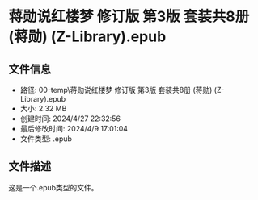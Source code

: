﻿# 蒋勋说红楼梦 修订版 第3版 套装共8册 (蒋勋) (Z-Library).epub

## 文件信息
- 路径: 00-temp\蒋勋说红楼梦 修订版 第3版 套装共8册 (蒋勋) (Z-Library).epub
- 大小: 2.32 MB
- 创建时间: 2024/4/27 22:32:56
- 最后修改时间: 2024/4/9 17:01:04
- 文件类型: .epub

## 文件描述
这是一个.epub类型的文件。

